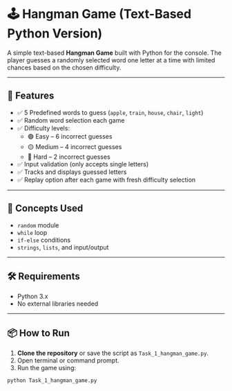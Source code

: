 # 🕹️ Hangman Game (Text-Based Python Version)

A simple text-based **Hangman Game** built with Python for the console. The player guesses a randomly selected word one letter at a time with limited chances based on the chosen difficulty.

---
## 🚀 Features
- ✅ 5 Predefined words to guess (`apple`, `train`, `house`, `chair`, `light`)
- ✅ Random word selection each game
- ✅ Difficulty levels:
  - 🟢 Easy   – 6 incorrect guesses
  - 🟡 Medium – 4 incorrect guesses
  - 🔴 Hard   – 2 incorrect guesses
- ✅ Input validation (only accepts single letters)
- ✅ Tracks and displays guessed letters
- ✅ Replay option after each game with fresh difficulty selection

---
## 🧠 Concepts Used
- `random` module
- `while` loop
- `if-else` conditions
- `strings`, `lists`, and input/output

---
## 🛠️ Requirements
- Python 3.x
- No external libraries needed

---
## 📦 How to Run
1. **Clone the repository** or save the script as `Task_1_hangman_game.py`.
2. Open terminal or command prompt.
3. Run the game using:

```bash
python Task_1_hangman_game.py
